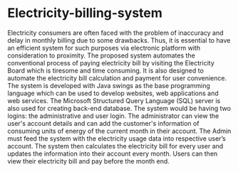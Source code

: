 # Electricity-billing-system

Electricity consumers are often faced with the problem of inaccuracy and delay in monthly billing due to some drawbacks. Thus, it is essential to have an efficient system for such purposes via electronic platform with consideration to proximity. The proposed system automates the conventional process of paying electricity bill by visiting the Electricity Board which is tiresome and time consuming. It is also designed to automate the electricity bill calculation and payment for user convenience. The system is developed with Java swings as the base programming language which can be used to develop websites, web applications and web services. The Microsoft Structured Query Language (SQL) server is also used for creating back-end database. The system would be having two logins: the administrative and user login. The administrator can view the user's account details and can add the customer's information of consuming units of energy of the current month in their account. The Admin must feed the system with the electricity usage data into respective user’s account. The system then calculates the electricity bill for every user and updates the information into their account every month. Users can then view their electricity bill and pay before the month end.


